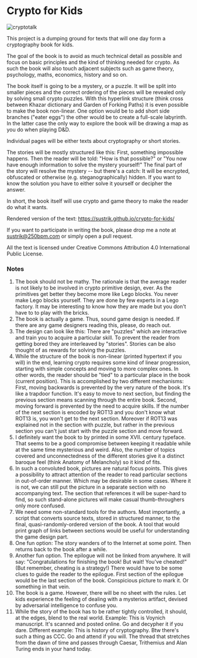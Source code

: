 # Crypto for Kids

![cryptotalk](cryptotalk.png)

This project is a dumping ground for texts that will one day form a cryptography book for kids.

The goal of the book is to avoid as much technical detail as possible and focus on basic principles and the kind of thinking needed for crypto. As such the book will also touch adjacent subjects such as game theory, psychology, maths, economics, history and so on.

The book itself is going to be a mystery, or a puzzle. It will be split into smaller pieces and the correct ordering of the pieces will be revealed only by solving small crypto puzzles. With this hyperlink structure (think cross between Khazar dictionary and Garden of Forking Paths) it is even possible to make the book non-linear. One option would be to add short side branches ("eater eggs") the other would be to create a full-scale labyrinth. In the latter case the only way to explore the book will be drawing a map as you do when playing D&D.

Individual pages will be either texts about cryptography or short stories.

The stories will be mostly structured like this: First, something impossible happens. Then the reader will be told: "How is that possible?" or "You now have enough information to solve the mystery yourself!" The final part of the story will resolve the mystery -- but there's a catch: It will be encrypted, obfuscated or otherwise (e.g. steganographically) hidden. If you want to know the solution you have to either solve it yourself or decipher the answer.

In short, the book itself will use crypto and game theory to make the reader do what it wants.

Rendered version of the text: <https://sustrik.github.io/crypto-for-kids/>

If you want to participate in writing the book, please drop me a note at sustrik@250bpm.com or simply open a pull request.

All the text is licensed under Creative Commons Attribution 4.0 International Public License.

### Notes

1. The book should not be mathy. The rationale is that the average reader is not likely to be involved in crypto primitive design, ever. As the primitives get better they become more like Lego blocks. You never make Lego blocks yourself. They are done by few experts in a Lego factory. It may be interesting to know how they are made but you don't have to to play with the bricks.
2. The book is actually a game. Thus, sound game design is needed. If there are any game designers reading this, please, do reach out.
3. The design can look like this: There are "puzzles" which are interactive and train you to acquire a particular skill. To prevent the reader from getting bored they are interleaved by "stories". Stories can be also thought of as rewards for solving the puzzles.
4. While the structure of the book is non-linear (printed hypertext if you will) in the end, learning crypto requires some kind of linear progression, starting with simple concepts and moving to more complex ones. In other words, the reader should be "tied" to a particular place in the book (current position). This is accomplished by two different mechanisms: First, moving backwards is prevented by the very nature of the book. It's like a trapdoor function. It's easy to move to next section, but finding the previous section means scanning through the entire book. Second, moving forward is prevented by the need to acquire skills. If the number of the next section is encoded by ROT13 and you don't know what ROT13 is, you won't get to the next section. Moreover if ROT13 was explained not in the section with puzzle, but rather in the previous section you can't just start with the puzzle section and move forward.
5. I definitely want the book to by printed in some XVII. century typeface. That seems to be a good compromise between keeping it readable while at the same time mysterious and weird. Also, the number of topics covered and unconnectedness of the different stories give it a distinct baroque feel (think Anatomy of Melancholy) so it kind of fits.
6. In such a convoluted book, pictures are natural focus points. This gives a possibility to attract attention of the reader to read particular sections in out-of-order manner. Which may be desirable in some cases. Where it is not, we can still put the picture in a separate section with no accompanying text. The section that references it will be super-hard to find, so such stand-alone pictures will make casual thumb-throughers only more confused.
7. We need some non-standard tools for the authors. Most importantly, a script that converts source texts, stored in structured manner, to the final, quasi-randomly-ordered version of the book. A tool that would print graph of links between sections would be useful for understanding the game design part.
8. One fun option: The story wanders of to the Internet at some point. Then returns back to the book after a while.
9. Another fun option. The epilogue will not be linked from anywhere. It will say: "Congratulations for finishing the book! But wait! You've cheated!" (But remember, cheating is a strategy!) There would have to be some clues to guide the reader to the epilogue. First section of the epilogue would be the last section of the book. Conspicious picture to mark it. Or something in that vein.
10. The book is a game. However, there will be no sheet with the rules. Let kids experience the feeling of dealing with a mysterios artifact, devised by adversarial intelligence to confuse you.
11. While the story of the book has to be rather tightly controlled, it should, at the edges, blend to the real world. Example: This is Voynich manuscript. It's scanned and posted online. Go and decypher it if you dare. Different example: This is history of cryptography. Btw there's such a thing as CCC. Go and attend if you will. The thread that stretches from the dawn of time and passes through Caesar, Trithemius and Alan Turing ends in your hand today.
